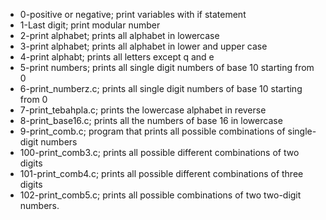 - 0-positive or negative; print variables with if statement
- 1-Last digit; print modular number
- 2-print alphabet; prints all alphabet in lowercase
- 3-print alphabet; prints all alphabet in lower and upper case
- 4-print alphabt; prints all letters except q and e
- 5-print numbers;  prints all single digit numbers of base 10 starting from 0
-  6-print_numberz.c; prints all single digit numbers of base 10 starting from 0
- 7-print_tebahpla.c; prints the lowercase alphabet in reverse
- 8-print_base16.c; prints all the numbers of base 16 in lowercase
- 9-print_comb.c; program that prints all possible combinations of single-digit numbers
- 100-print_comb3.c; prints all possible different combinations of two digits
- 101-print_comb4.c; prints all possible different combinations of three digits
- 102-print_comb5.c;  prints all possible combinations of two two-digit numbers. 
